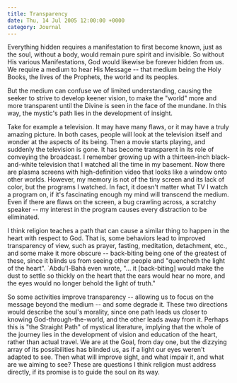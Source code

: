 ```yaml
---
title: Transparency
date: Thu, 14 Jul 2005 12:00:00 +0000
category: Journal
---
```


Everything hidden requires a manifestation to first become known, just
as the soul, without a body, would remain pure spirit and invisible.  So
without His various Manifestations, God would likewise be forever hidden
from us.  We require a medium to hear His Message -- that medium being
the Holy Books, the lives of the Prophets, the world and its peoples.

But the medium can confuse we of limited understanding, causing the
seeker to strive to develop keener vision, to make the "world" more and
more transparent until the Divine is seen in the face of the mundane.
In this way, the mystic's path lies in the development of insight.

Take for example a television.  It may have many flaws, or it may have a
truly amazing picture.  In both cases, people will look at the
television itself and wonder at the aspects of its being.  Then a movie
starts playing, and suddenly the television is gone.  It has become
transparent in its role of conveying the broadcast.  I remember growing
up with a thirteen-inch black-and-white television that I watched all
the time in my basement.  Now there are plasma screens with
high-definition video that looks like a window onto other worlds.
However, my memory is not of the tiny screen and its lack of color, but
the programs I watched.  In fact, it doesn't matter what TV I watch a
program on, if it's fascinating enough my mind will transcend the
medium.  Even if there are flaws on the screen, a bug crawling across, a
scratchy speaker -- my interest in the program causes every distraction
to be eliminated.

I think religion teaches a path that can cause a similar thing to happen
in the heart with respect to God.  That is, some behaviors lead to
improved transparency of view, such as prayer, fasting, meditation,
detachment, etc., and some make it more obscure -- back-biting being one
of the greatest of these, since it blinds us from seeing other people
and "quencheth the light of the heart".  `Abdu'l-Bahá even wrote,
"... it [back-biting] would make the dust to settle so thickly on the
heart that the ears would hear no more, and the eyes would no longer
behold the light of truth."

So some activities improve transparency -- allowing us to focus on the
message beyond the medium -- and some degrade it.  These two directions
would describe the soul's morality, since one path leads us closer to
knowing God-through-the-world, and the other leads away from it.
Perhaps this is "the Straight Path" of mystical literature, implying
that the whole of the journey lies in the development of vision and
education of the heart, rather than actual travel.  We are at the Goal,
from day one, but the dizzying array of its possibilities has blinded
us, as if a light our eyes weren't adapted to see.  Then what will
improve sight, and what impair it, and what are we aiming to see?  These
are questions I think religion must address directly, if its promise is
to guide the soul on its way.



